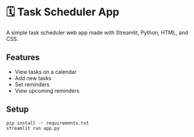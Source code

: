 # 🗓️ Task Scheduler App

A simple task scheduler web app made with Streamlit, Python, HTML, and CSS.

## Features
- View tasks on a calendar
- Add new tasks
- Set reminders
- View upcoming reminders

## Setup
```bash
pip install -r requirements.txt
streamlit run app.py
